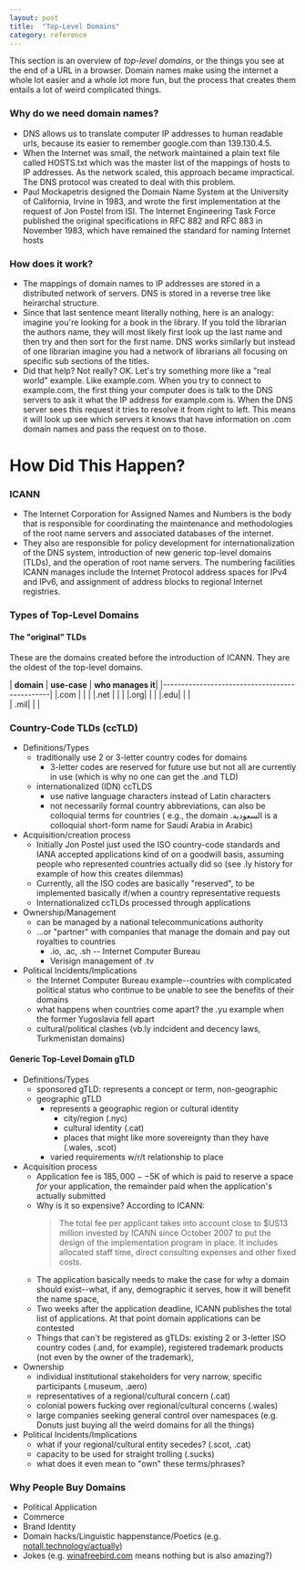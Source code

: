 ```yaml
---
layout: post
title:  "Top-Level Domains"
category: reference
---
```


This section is an overview of *top-level domains*, or the things you see at the end of a URL in a browser. Domain names make using the internet a whole lot easier and a whole lot more fun, but the process that creates them entails a lot of weird complicated things. 

### Why do we need domain names?

- DNS allows us to translate computer IP addresses to human readable urls, because its easier to remember google.com than 139.130.4.5. 
- When the Internet was small, the network maintained a plain text file called HOSTS.txt which was the master list of the mappings of hosts to IP addresses. As the network scaled, this approach became impractical. The DNS protocol was created to deal with this problem.
- Paul Mockapetris designed the Domain Name System at the University of California, Irvine in 1983, and wrote the first implementation at the request of Jon Postel from ISI. The Internet Engineering Task Force published the original specifications in RFC 882 and RFC 883 in November 1983, which have remained the standard for naming Internet hosts

### How does it work?

- The mappings of domain names to IP addresses are stored in a distributed network of servers. DNS is stored in a reverse tree like heirarchal structure. 
- Since that last sentence meant literally nothing, here is an analogy: imagine you're looking for a book in the library. If you told the librarian the authors name, they will most likely first look up the last name and then try and then sort for the first name. DNS works similarly but instead of one librarian imagine you had a network of librarians all focusing on specific sub sections of the titles.
- Did that help? Not really? OK. Let's try something more like a "real world" example. Like example.com. When you try to connect to example.com, the first thing your computer does is talk to the DNS servers to ask it what the IP address for example.com is. When the DNS server sees this request it tries to resolve it from right to left. This means it will look up see which servers it knows that have information on .com domain names and pass the request on to those. 

# How Did This Happen?

### ICANN
- The Internet Corporation for Assigned Names and Numbers is the body that is responsible for coordinating the maintenance and methodologies of the root name servers and associated databases of the internet.
- They also are responsible for policy development for internationalization of the DNS system, introduction of new generic top-level domains (TLDs), and the operation of root name servers. The numbering facilities ICANN manages include the Internet Protocol address spaces for IPv4 and IPv6, and assignment of address blocks to regional Internet registries. 


### Types of Top-Level Domains

#### The "original" TLDs 

These are the domains created before the introduction of ICANN. They are the oldest of the top-level domains. 

| **domain** | **use-case** | **who manages it**|
|-----------------------------------------------|
|.com | | |
|.net | | |
|.org| | |
|.edu| | |  
| .mil| | |

### Country-Code TLDs (ccTLD)

- Definitions/Types
	- traditionally use 2 or 3-letter country codes for domains
		- 3-letter codes are reserved for future use but not all are currently in use (which is why no one can get the .and TLD)
	- internationalized (IDN) ccTLDS
		- use native language characters instead of Latin characters
		- not necessarily formal country abbreviations, can also be colloquial terms for countries ( e.g., the domain .السعودية is a colloquial short-form name for Saudi Arabia in Arabic)
- Acquisition/creation process
	- Initially Jon Postel just used the ISO country-code standards and IANA accepted applications kind of on a goodwill basis, assuming people who represented countries actually did so (see .ly history for example of how this creates dilemmas)
	- Currently, all the ISO codes are basically "reserved", to be implemented basically if/when a country representative requests
	- Internationalized ccTLDs processed through applications
- Ownership/Management
	- can be managed by a national telecommunications authority
	- ...or "partner" with companies that manage the domain and pay out royalties to countries
		- .io, .ac, .sh -- Internet Computer Bureau
		- Verisign management of .tv
- Political Incidents/Implications
	- the Internet Computer Bureau example--countries with complicated political status who continue to be unable to see the benefits of their domains
	- what happens when countries come apart? the .yu example when the former Yugoslavia fell apart
	- cultural/political clashes (vb.ly indcident and decency laws, Turkmenistan domains)

#### Generic Top-Level Domain gTLD

<!-- Add here a history of the whole gTLD mess and how we got here -->

- Definitions/Types
	- sponsored gTLD: represents a concept or term, non-geographic  
	- geographic gTLD
		- represents a geographic region or cultural identity
			- city/region (.nyc)
			- cultural identity (.cat)
			- places that might like more sovereignty than they have (.wales, .scot)
		- varied requirements w/r/t relationship to place
- Acquisition process
	- Application fee is $185,000--$5K of which is paid to reserve a space *for* your application, the remainder paid when the application's actually submitted
	- Why is it so expensive? According to ICANN: 
		> The total fee per applicant takes into account close to $US13 million invested by ICANN since October 2007 to put the design of the implementation program in place. It includes allocated staff time, direct consulting expenses and other fixed costs.
	- The application basically needs to make the case for why a domain should exist--what, if any, demographic it serves, how it will benefit the name space, 
	- Two weeks after the application deadline, ICANN publishes the total list of applications. At that point domain applications can be contested
	- Things that can't be registered as gTLDs: existing 2 or 3-letter ISO country codes (.and, for example), registered trademark products (not even by the owner of the trademark), 	
- Ownership
	- individual institutional stakeholders for very narrow, specific participants (.museum, .aero)
	- representatives of a regional/cultural concern (.cat)
	- colonial powers fucking over regional/cultural concerns (.wales)
	- large companies seeking general control over namespaces (e.g. Donuts just buying all the weird domains for all the things)
- Political Incidents/Implications
	- what if your regional/cultural entity secedes? (.scot, .cat)
	- capacity to be used for straight trolling (.sucks)
	- what does it even mean to "own" these terms/phrases?

### Why People Buy Domains

- Political Application
- Commerce
- Brand Identity
- Domain hacks/Linguistic happenstance/Poetics (e.g. [notall.technology/actually](http://notall.technology/actually))
- Jokes (e.g. [winafreebird.com](http://winafreebird.com) means nothing but is also amazing?)


